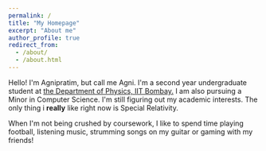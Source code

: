```yaml
---
permalink: /
title: "My Homepage"
excerpt: "About me"
author_profile: true
redirect_from: 
  - /about/
  - /about.html
---
```


Hello! I'm Agnipratim, but call me Agni. I'm a second year undergraduate student at [the Department of Physics, IIT Bombay.](https://www.phy.iitb.ac.in)
I am also pursuing a Minor in Computer Science. I'm still figuring out my academic interests. The only thing i **really** like right now is Special Relativity.

When I'm not being crushed by coursework, I like to spend time playing football, listening music, strumming songs on my guitar or gaming with my friends!
